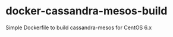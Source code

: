 docker-cassandra-mesos-build
============================

Simple Dockerfile to build cassandra-mesos for CentOS 6.x
